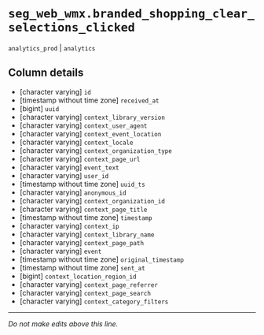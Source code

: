 # `seg_web_wmx.branded_shopping_clear_selections_clicked`
`analytics_prod` | `analytics`

## Column details
* [character varying] `id`
* [timestamp without time zone] `received_at`
* [bigint]    `uuid`
* [character varying] `context_library_version`
* [character varying] `context_user_agent`
* [character varying] `context_event_location`
* [character varying] `context_locale`
* [character varying] `context_organization_type`
* [character varying] `context_page_url`
* [character varying] `event_text`
* [character varying] `user_id`
* [timestamp without time zone] `uuid_ts`
* [character varying] `anonymous_id`
* [character varying] `context_organization_id`
* [character varying] `context_page_title`
* [timestamp without time zone] `timestamp`
* [character varying] `context_ip`
* [character varying] `context_library_name`
* [character varying] `context_page_path`
* [character varying] `event`
* [timestamp without time zone] `original_timestamp`
* [timestamp without time zone] `sent_at`
* [bigint]    `context_location_region_id`
* [character varying] `context_page_referrer`
* [character varying] `context_page_search`
* [character varying] `context_category_filters`

-------------------------------------------------------------------------------
*Do not make edits above this line.*
